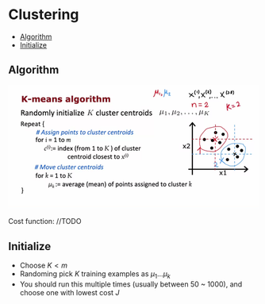 # Clustering

- [Algorithm](#algorithm)
- [Initialize](#initialize)


## Algorithm

![K-means algorithm](images/ml_clustering-k-means-algorithm.png)

Cost function: //TODO

## Initialize

- Choose $K < m$
- Randoming pick $K$ training examples as $\mu_1 ... \mu_k$
- You should run this multiple times (usually between 50 ~ 1000), and choose one with lowest cost $J$